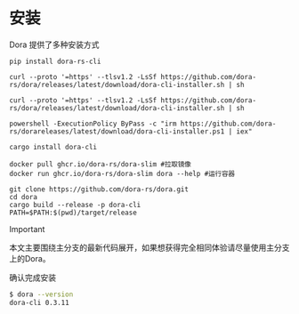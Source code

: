 # 安装
Dora 提供了多种安装方式
<!-- langtabs-start -->
```pip
pip install dora-rs-cli
```
```Linux
curl --proto '=https' --tlsv1.2 -LsSf https://github.com/dora-rs/dora/releases/latest/download/dora-cli-installer.sh | sh
```
```MacOS
curl --proto '=https' --tlsv1.2 -LsSf https://github.com/dora-rs/dora/releases/latest/download/dora-cli-installer.sh | sh
```
```Windows
powershell -ExecutionPolicy ByPass -c "irm https://github.com/dora-rs/dorareleases/latest/download/dora-cli-installer.ps1 | iex"
```
```Cargo
cargo install dora-cli
```
```Docker
docker pull ghcr.io/dora-rs/dora-slim #拉取镜像
docker run ghcr.io/dora-rs/dora-slim dora --help #运行容器
```
```Latest
git clone https://github.com/dora-rs/dora.git
cd dora
cargo build --release -p dora-cli
PATH=$PATH:$(pwd)/target/release
```
<!-- langtabs-end -->

> [!IMPORTANT]
> 本文主要围绕主分支的最新代码展开，如果想获得完全相同体验请尽量使用主分支上的Dora。

确认完成安装
```bash
$ dora --version
dora-cli 0.3.11
```
